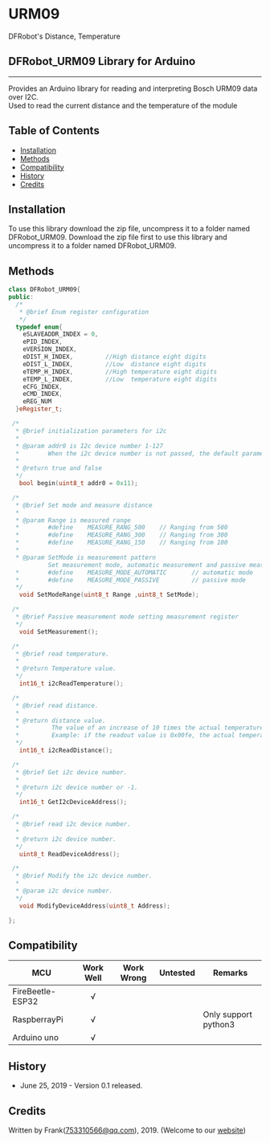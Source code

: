 # URM09
DFRobot's Distance, Temperature

## DFRobot_URM09 Library for Arduino
---------------------------------------------------------
Provides an Arduino library for reading and interpreting Bosch URM09 data over I2C. <br>
Used to read the current distance and the temperature of the module 


## Table of Contents

* [Installation](#installation)
* [Methods](#methods)
* [Compatibility](#compatibility)
* [History](#history)
* [Credits](#credits)

<snippet>
<content>

## Installation

To use this library download the zip file, uncompress it to a folder named DFRobot_URM09. 
Download the zip file first to use this library and uncompress it to a folder named DFRobot_URM09. 

## Methods

```C++
class DFRobot_URM09{  
public:
  /*
   * @brief Enum register configuration
   */
  typedef enum{
    eSLAVEADDR_INDEX = 0,
    ePID_INDEX,
    eVERSION_INDEX,
    eDIST_H_INDEX,         //High distance eight digits 
    eDIST_L_INDEX,         //Low  distance eight digits 
    eTEMP_H_INDEX,         //High temperature eight digits 
    eTEMP_L_INDEX,         //Low  temperature eight digits 
    eCFG_INDEX,
    eCMD_INDEX,
    eREG_NUM
  }eRegister_t;

 /*
  * @brief initialization parameters for i2c
  *
  * @param addr0 is I2c device number 1-127
  *        When the i2c device number is not passed, the default parameter is 0x11
  *
  * @return true and false
  */
   bool begin(uint8_t addr0 = 0x11);

 /*
  * @brief Set mode and measure distance 
  *
  * @param Range is measured range
  *        #define    MEASURE_RANG_500    // Ranging from 500 
  *        #define    MEASURE_RANG_300    // Ranging from 300 
  *        #define    MEASURE_RANG_150    // Ranging from 100 
  *
  * @param SetMode is measurement pattern
           Set measurement mode, automatic measurement and passive measurement. 
  *        #define    MEASURE_MODE_AUTOMATIC       // automatic mode
  *        #define    MEASURE_MODE_PASSIVE         // passive mode
  */
   void SetModeRange(uint8_t Range ,uint8_t SetMode);

 /*
  * @brief Passive measurement mode setting measurement register 
  */
   void SetMeasurement();

 /*
  * @brief read temperature.
  *
  * @return Temperature value.
  */
   int16_t i2cReadTemperature();

 /*
  * @brief read distance.
  *
  * @return distance value.
  *         The value of an increase of 10 times the actual temperature. 
  *         Example: if the readout value is 0x00fe, the actual temperature is 0x00fe / 10 = 25.4 
  */
   int16_t i2cReadDistance();

 /*
  * @brief Get i2c device number.
  *
  * @return i2c device number or -1.
  */
   int16_t GetI2cDeviceAddress();

 /*
  * @brief read i2c device number.
  *
  * @return i2c device number.
  */
   uint8_t ReadDeviceAddress();

 /*
  * @brief Modify the i2c device number.
  *
  * @param i2c device number.
  */
   void ModifyDeviceAddress(uint8_t Address); 

};

```
## Compatibility

MCU                | Work Well | Work Wrong | Untested  | Remarks
------------------ | :----------: | :----------: | :---------: | -----
FireBeetle-ESP32   |      √       |              |             | 
RaspberrayPi       |      √       |              |             | Only support python3
Arduino uno        |      √       |              |             | 

## History

- June 25, 2019 - Version 0.1 released.


## Credits

Written by Frank(753310566@qq.com), 2019. (Welcome to our [website](https://www.dfrobot.com/))